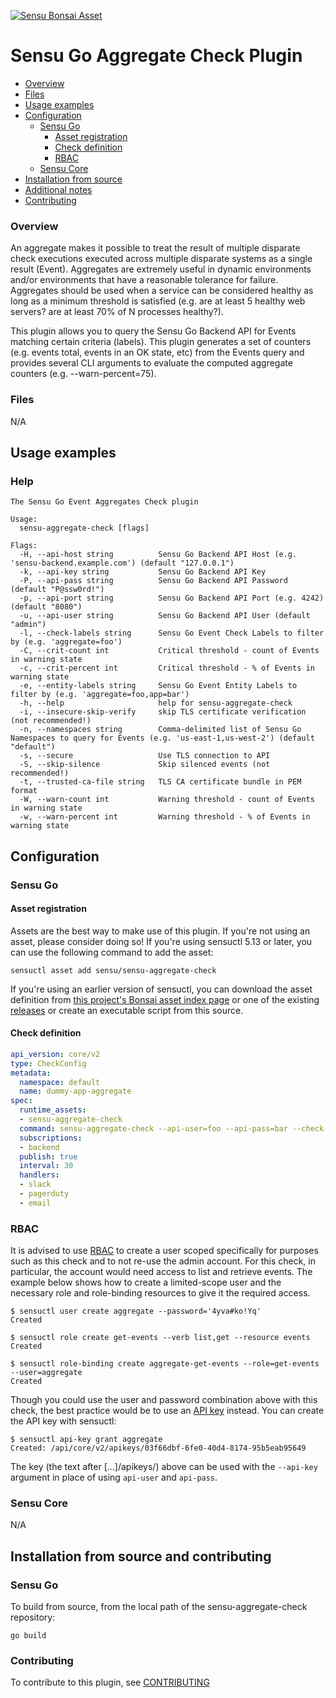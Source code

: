 [![Sensu Bonsai Asset](https://img.shields.io/badge/Bonsai-Download%20Me-brightgreen.svg?colorB=89C967&logo=sensu)](https://bonsai.sensu.io/assets/sensu/sensu-aggregate-check)
# Sensu Go Aggregate Check Plugin

- [Overview](#overview)
- [Files](#files)
- [Usage examples](#usage-examples)
- [Configuration](#configuration)
  - [Sensu Go](#sensu-go)
    - [Asset registration](#asset-registration)
    - [Check definition](#check-definition)
    - [RBAC](#rbac)
  - [Sensu Core](#sensu-core)
- [Installation from source](#installation-from-source)
- [Additional notes](#additional-notes)
- [Contributing](#contributing)

### Overview

An aggregate makes it possible to treat the result of multiple disparate check executions executed across multiple disparate systems as a single result (Event). Aggregates are extremely useful in dynamic environments and/or environments that have a reasonable tolerance for failure. Aggregates should be used when a service can be considered healthy as long as a minimum threshold is satisfied (e.g. are at least 5 healthy web servers? are at least 70% of N processes healthy?).

This plugin allows you to query the Sensu Go Backend API for Events matching certain criteria (labels). This plugin generates a set of counters (e.g. events total, events in an OK state, etc) from the Events query and provides several CLI arguments to evaluate the computed aggregate counters (e.g. --warn-percent=75).

### Files

N/A

## Usage examples

### Help

```
The Sensu Go Event Aggregates Check plugin

Usage:
  sensu-aggregate-check [flags]

Flags:
  -H, --api-host string          Sensu Go Backend API Host (e.g. 'sensu-backend.example.com') (default "127.0.0.1")
  -k, --api-key string           Sensu Go Backend API Key
  -P, --api-pass string          Sensu Go Backend API Password (default "P@ssw0rd!")
  -p, --api-port string          Sensu Go Backend API Port (e.g. 4242) (default "8080")
  -u, --api-user string          Sensu Go Backend API User (default "admin")
  -l, --check-labels string      Sensu Go Event Check Labels to filter by (e.g. 'aggregate=foo')
  -C, --crit-count int           Critical threshold - count of Events in warning state
  -c, --crit-percent int         Critical threshold - % of Events in warning state
  -e, --entity-labels string     Sensu Go Event Entity Labels to filter by (e.g. 'aggregate=foo,app=bar')
  -h, --help                     help for sensu-aggregate-check
  -i, --insecure-skip-verify     skip TLS certificate verification (not recommended!)
  -n, --namespaces string        Comma-delimited list of Sensu Go Namespaces to query for Events (e.g. 'us-east-1,us-west-2') (default "default")
  -s, --secure                   Use TLS connection to API
  -S, --skip-silence             Skip silenced events (not recommended!)
  -t, --trusted-ca-file string   TLS CA certificate bundle in PEM format
  -W, --warn-count int           Warning threshold - count of Events in warning state
  -w, --warn-percent int         Warning threshold - % of Events in warning state
```

## Configuration

### Sensu Go
#### Asset registration

Assets are the best way to make use of this plugin. If you're not using an asset, please consider doing so! If you're using sensuctl 5.13 or later, you can use the following command to add the asset:

`sensuctl asset add sensu/sensu-aggregate-check`

If you're using an earlier version of sensuctl, you can download the asset definition from [this project's Bonsai asset index page][1] or one of the existing [releases][2] or create an executable script from this source.

#### Check definition

```yaml
api_version: core/v2
type: CheckConfig
metadata:
  namespace: default
  name: dummy-app-aggregate
spec:
  runtime_assets:
  - sensu-aggregate-check
  command: sensu-aggregate-check --api-user=foo --api-pass=bar --check-labels='aggregate=healthz,app=dummy' --warn-percent=75 --crit-percent=50
  subscriptions:
  - backend
  publish: true
  interval: 30
  handlers:
  - slack
  - pagerduty
  - email
```

### RBAC

It is advised to use [RBAC][3] to create a user scoped specifically for purposes such as this check and
to not re-use the admin account.  For this check, in particular, the account would need access to
list and retrieve events.  The example below shows how to create a limited-scope user and the necessary
role and role-binding resources to give it the required access.

```
$ sensuctl user create aggregate --password='4yva#ko!Yq'
Created

$ sensuctl role create get-events --verb list,get --resource events
Created

$ sensuctl role-binding create aggregate-get-events --role=get-events --user=aggregate
Created
```

Though you could use the user and password combination above with this check, the best practice
would be to use an [API key][4] instead.  You can create the API key with sensuctl:

```
$ sensuctl api-key grant aggregate
Created: /api/core/v2/apikeys/03f66dbf-6fe0-40d4-8174-95b5eab95649
```

The key (the text after [...]/apikeys/) above can be used with the `--api-key` argument in place of using `api-user` and `api-pass`.

### Sensu Core

N/A

## Installation from source and contributing

### Sensu Go

To build from source, from the local path of the sensu-aggregate-check repository:
```
go build
```

### Contributing

To contribute to this plugin, see [CONTRIBUTING](https://github.com/sensu/sensu-go/blob/master/CONTRIBUTING.md)

[1]: https://bonsai.sensu.io/assets/sensu/sensu-aggregate-check
[2]: https://github.com/sensu/sensu-aggregate-check/releases
[3]: https://docs.sensu.io/sensu-go/latest/reference/rbac/
[4]: https://docs.sensu.io/sensu-go/latest/reference/apikeys/

